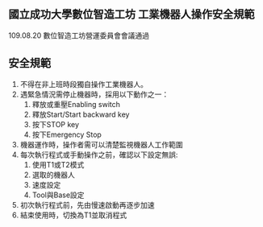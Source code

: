 ## 國立成功大學數位智造工坊 工業機器人操作安全規範
109.08.20 數位智造工坊營運委員會會議通過

## 安全規範
1. 不得在非上班時段獨自操作工業機器人。
2. 遇緊急情況需停止機器時，採用以下動作之一：
   1. 釋放或重壓Enabling switch
   2. 釋放Start/Start backward key
   3. 按下STOP key
   4. 按下Emergency Stop
3. 機器運作時，操作者需可以清楚監視機器人工作範圍
4. 每次執行程式或手動操作之前，確認以下設定無誤:
    1. 使用T1或T2模式
    2. 選取的機器人
    3. 速度設定
    4. Tool與Base設定 
5. 初次執行程式前，先由慢速啟動再逐步加速
6. 結束使用時，切換為T1並取消程式
